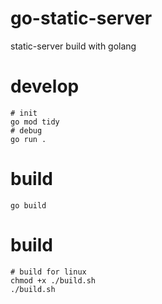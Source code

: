 # go-static-server     
static-server build with golang      

# develop      
```shell
# init
go mod tidy
# debug
go run .
```

# build
```shell
go build
```
# build
```shell
# build for linux
chmod +x ./build.sh
./build.sh
```